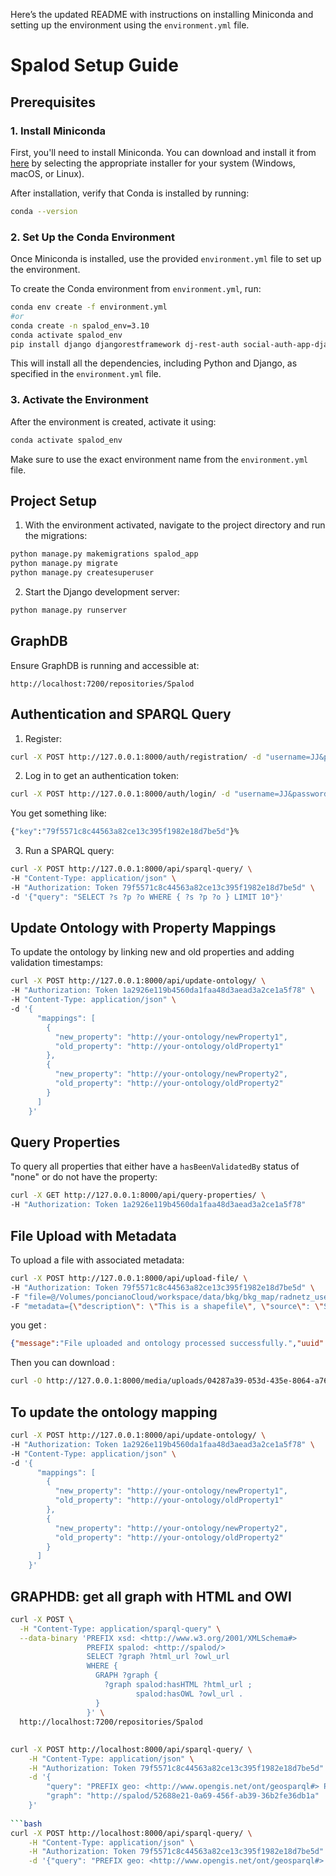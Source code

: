 Here’s the updated README with instructions on installing Miniconda and setting up the environment using the `environment.yml` file.

# Spalod Setup Guide

## Prerequisites

### 1. Install Miniconda

First, you'll need to install Miniconda. You can download and install it from [here](https://docs.conda.io/en/latest/miniconda.html) by selecting the appropriate installer for your system (Windows, macOS, or Linux).

After installation, verify that Conda is installed by running:

```bash
conda --version
```

### 2. Set Up the Conda Environment

Once Miniconda is installed, use the provided `environment.yml` file to set up the environment.

To create the Conda environment from `environment.yml`, run:

```bash
conda env create -f environment.yml
#or
conda create -n spalod_env=3.10
conda activate spalod_env
pip install django djangorestframework dj-rest-auth social-auth-app-django django-allauth pydeck rdflib pyproj folium shapely
```

This will install all the dependencies, including Python and Django, as specified in the `environment.yml` file.

### 3. Activate the Environment

After the environment is created, activate it using:

```bash
conda activate spalod_env
```

Make sure to use the exact environment name from the `environment.yml` file.

## Project Setup

1. With the environment activated, navigate to the project directory and run the migrations:

```bash
python manage.py makemigrations spalod_app
python manage.py migrate
python manage.py createsuperuser
```

2. Start the Django development server:

```bash
python manage.py runserver
```

## GraphDB

Ensure GraphDB is running and accessible at:

```
http://localhost:7200/repositories/Spalod
```

## Authentication and SPARQL Query
1. Register:

```bash
curl -X POST http://127.0.0.1:8000/auth/registration/ -d "username=JJ&password1=GNybRXbC563&password2=GNybRXbC563"
```
2. Log in to get an authentication token:

```bash
curl -X POST http://127.0.0.1:8000/auth/login/ -d "username=JJ&password=GNybRXbC563"
```
You get something like:
```bash
{"key":"79f5571c8c44563a82ce13c395f1982e18d7be5d"}% 
```
3. Run a SPARQL query:

```bash
curl -X POST http://127.0.0.1:8000/api/sparql-query/ \
-H "Content-Type: application/json" \
-H "Authorization: Token 79f5571c8c44563a82ce13c395f1982e18d7be5d" \
-d '{"query": "SELECT ?s ?p ?o WHERE { ?s ?p ?o } LIMIT 10"}'
```

## Update Ontology with Property Mappings

To update the ontology by linking new and old properties and adding validation timestamps:

```bash
curl -X POST http://127.0.0.1:8000/api/update-ontology/ \
-H "Authorization: Token 1a2926e119b4560da1faa48d3aead3a2ce1a5f78" \
-H "Content-Type: application/json" \
-d '{
      "mappings": [
        {
          "new_property": "http://your-ontology/newProperty1",
          "old_property": "http://your-ontology/oldProperty1"
        },
        {
          "new_property": "http://your-ontology/newProperty2",
          "old_property": "http://your-ontology/oldProperty2"
        }
      ]
    }'
```

## Query Properties

To query all properties that either have a `hasBeenValidatedBy` status of "none" or do not have the property:

```bash
curl -X GET http://127.0.0.1:8000/api/query-properties/ \
-H "Authorization: Token 1a2926e119b4560da1faa48d3aead3a2ce1a5f78"
```

## File Upload with Metadata

To upload a file with associated metadata:

```bash
curl -X POST http://127.0.0.1:8000/api/upload-file/ \
-H "Authorization: Token 79f5571c8c44563a82ce13c395f1982e18d7be5d" \
-F "file=@/Volumes/poncianoCloud/workspace/data/bkg/bkg_map/radnetz_use_case/data/epsg_4326/part1/de_hh_up_freizeitroute2_EPSG_4326.json " \
-F "metadata={\"description\": \"This is a shapefile\", \"source\": \"Survey XYZ\"}"
```
 you get :

 ```json
 {"message":"File uploaded and ontology processed successfully.","uuid":"04287a39-053d-435e-8064-a7664604edb9","ontology_url":"/media/uploads/04287a39-053d-435e-8064-a7664604edb9/04287a39-053d-435e-8064-a7664604edb9_ontology.owl","map_url":"/media/uploads/04287a39-053d-435e-8064-a7664604edb9/04287a39-053d-435e-8064-a7664604edb9_map.html"}% 
 ```
Then you can download :
```bash
curl -O http://127.0.0.1:8000/media/uploads/04287a39-053d-435e-8064-a7664604edb9/04287a39-053d-435e-8064-a7664604edb9_map.html
```

## To update the ontology mapping

```bash
curl -X POST http://127.0.0.1:8000/api/update-ontology/ \
-H "Authorization: Token 1a2926e119b4560da1faa48d3aead3a2ce1a5f78" \
-H "Content-Type: application/json" \
-d '{
      "mappings": [
        {
          "new_property": "http://your-ontology/newProperty1",
          "old_property": "http://your-ontology/oldProperty1"
        },
        {
          "new_property": "http://your-ontology/newProperty2",
          "old_property": "http://your-ontology/oldProperty2"
        }
      ]
    }'
```

## GRAPHDB: get all graph with HTML and OWl
```bash
curl -X POST \
  -H "Content-Type: application/sparql-query" \
  --data-binary 'PREFIX xsd: <http://www.w3.org/2001/XMLSchema#> 
                 PREFIX spalod: <http://spalod/> 
                 SELECT ?graph ?html_url ?owl_url 
                 WHERE { 
                   GRAPH ?graph { 
                     ?graph spalod:hasHTML ?html_url ; 
                            spalod:hasOWL ?owl_url . 
                   } 
                 }' \
  http://localhost:7200/repositories/Spalod
```

## 
```bash
curl -X POST http://localhost:8000/api/sparql-query/ \
    -H "Content-Type: application/json" \
    -H "Authorization: Token 79f5571c8c44563a82ce13c395f1982e18d7be5d" \
    -d '{
        "query": "PREFIX geo: <http://www.opengis.net/ont/geosparql#> PREFIX ns2: <https://registry.gdi-de.org/id/hamburg/> PREFIX ex: <http://example.org/ns#> SELECT ?feature ?wkt WHERE { ?feature a geo:Feature ; geo:hasGeometry ?geom . ?geom geo:asWKT ?wkt . }",
        "graph": "http://spalod/52688e21-0a69-456f-ab39-36b2fe36db1a"
    }'
    
```bash
curl -X POST http://localhost:8000/api/sparql-query/ \
    -H "Content-Type: application/json" \
    -H "Authorization: Token 79f5571c8c44563a82ce13c395f1982e18d7be5d" \
    -d '{"query": "PREFIX geo: <http://www.opengis.net/ont/geosparql#> PREFIX ns2: <https://registry.gdi-de.org/id/hamburg/> PREFIX ex: <http://example.org/ns#> SELECT ?feature ?property ?value WHERE { ?feature a geo:Feature ; ?property ?value . }", "graph": "http://spalod/52688e21-0a69-456f-ab39-36b2fe36db1a"}'
```

